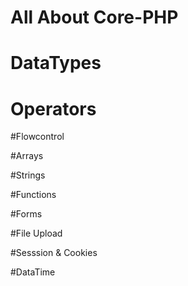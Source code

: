 # All About Core-PHP

# DataTypes 

# Operators

#Flowcontrol

#Arrays

#Strings

#Functions

#Forms

#File Upload 

#Sesssion & Cookies

#DataTime
